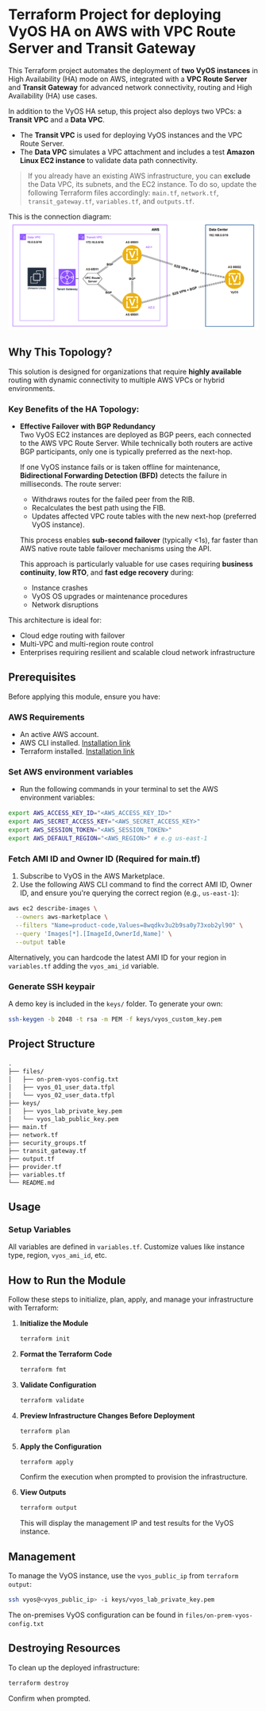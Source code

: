 # Terraform Project for deploying VyOS HA on AWS with VPC Route Server and Transit Gateway

This Terraform project automates the deployment of **two VyOS instances** in High Availability (HA) mode on AWS, integrated with a **VPC Route Server** and **Transit Gateway** for advanced network connectivity, routing and High Availability (HA) use cases.

In addition to the VyOS HA setup, this project also deploys two VPCs: a **Transit VPC** and a **Data VPC**.  
- The **Transit VPC** is used for deploying VyOS instances and the VPC Route Server.  
- The **Data VPC** simulates a VPC attachment and includes a test **Amazon Linux EC2 instance** to validate data path connectivity.

> If you already have an existing AWS infrastructure, you can **exclude** the Data VPC, its subnets, and the EC2 instance. To do so, update the following Terraform files accordingly: `main.tf`, `network.tf`, `transit_gateway.tf`, `variables.tf`, and `outputs.tf`.

This is the connection diagram:
![Infrastructure Diagram](diagram/VyOS-HA-setup-on-AWS.png)

## Why This Topology?

This solution is designed for organizations that require **highly available** routing with dynamic connectivity to multiple AWS VPCs or hybrid environments.

### Key Benefits of the HA Topology:

- **Effective Failover with BGP Redundancy**  
  Two VyOS EC2 instances are deployed as BGP peers, each connected to the AWS VPC Route Server. While technically both routers are active BGP participants, only one is typically preferred as the next-hop.

  If one VyOS instance fails or is taken offline for maintenance, **Bidirectional Forwarding Detection (BFD)** detects the failure in milliseconds. The route server:
  - Withdraws routes for the failed peer from the RIB.
  - Recalculates the best path using the FIB.
  - Updates affected VPC route tables with the new next-hop (preferred VyOS instance).
  
  This process enables **sub-second failover** (typically <1s), far faster than AWS native route table failover mechanisms using the API.

  This approach is particularly valuable for use cases requiring **business continuity**, **low RTO**, and **fast edge recovery** during:
  - Instance crashes
  - VyOS OS upgrades or maintenance procedures
  - Network disruptions

This architecture is ideal for:
- Cloud edge routing with failover
- Multi-VPC and multi-region route control
- Enterprises requiring resilient and scalable cloud network infrastructure

## Prerequisites

Before applying this module, ensure you have:

### AWS Requirements

- An active AWS account.
- AWS CLI installed. [Installation link](https://docs.aws.amazon.com/cli/latest/userguide/getting-started-install.html)
- Terraform installed. [Installation link](https://developer.hashicorp.com/terraform/tutorials/aws-get-started/install-cli)

### Set AWS environment variables

- Run the following commands in your terminal to set the AWS environment variables:

```sh
export AWS_ACCESS_KEY_ID="<AWS_ACCESS_KEY_ID>"
export AWS_SECRET_ACCESS_KEY="<AWS_SECRET_ACCESS_KEY>"
export AWS_SESSION_TOKEN="<AWS_SESSION_TOKEN>"
export AWS_DEFAULT_REGION="<AWS_REGION>" # e.g us-east-1
```

### Fetch AMI ID and Owner ID (Required for main.tf)
1. Subscribe to VyOS in the AWS Marketplace.
2. Use the following AWS CLI command to find the correct AMI ID, Owner ID, and ensure you're querying the correct region (e.g., `us-east-1`):

```sh
aws ec2 describe-images \
  --owners aws-marketplace \
  --filters "Name=product-code,Values=8wqdkv3u2b9sa0y73xob2yl90" \
  --query 'Images[*].[ImageId,OwnerId,Name]' \
  --output table
```
Alternatively, you can hardcode the latest AMI ID for your region in `variables.tf` adding the `vyos_ami_id` variable.

### Generate SSH keypair

A demo key is included in the `keys/` folder. To generate your own:

```sh
ssh-keygen -b 2048 -t rsa -m PEM -f keys/vyos_custom_key.pem
```

## Project Structure

```
.
├── files/
│   ├── on-prem-vyos-config.txt
│   ├── vyos_01_user_data.tfpl
│   └── vyos_02_user_data.tfpl
├── keys/
│   ├── vyos_lab_private_key.pem
│   └── vyos_lab_public_key.pem
├── main.tf
├── network.tf
├── security_groups.tf
├── transit_gateway.tf
├── output.tf
├── provider.tf
├── variables.tf
└── README.md
```

## Usage

### Setup Variables

All variables are defined in `variables.tf`. Customize values like instance type, region, `vyos_ami_id`, etc.

## How to Run the Module

Follow these steps to initialize, plan, apply, and manage your infrastructure with Terraform:

1. **Initialize the Module**
   ```sh
   terraform init
   ```

2. **Format the Terraform Code**
   ```sh
   terraform fmt
   ```

3. **Validate Configuration**
   ```sh
   terraform validate
   ```

4. **Preview Infrastructure Changes Before Deployment**
   ```sh
   terraform plan
   ```

5. **Apply the Configuration**
   ```sh
   terraform apply
   ```
   Confirm the execution when prompted to provision the infrastructure.

6. **View Outputs**
   ```sh
   terraform output
   ```
   This will display the management IP and test results for the VyOS instance.

## Management

To manage the VyOS instance, use the `vyos_public_ip` from `terraform output`:
```sh
ssh vyos@<vyos_public_ip> -i keys/vyos_lab_private_key.pem
```
The on-premises VyOS configuration can be found in `files/on-prem-vyos-config.txt`

## Destroying Resources

To clean up the deployed infrastructure:
```sh
terraform destroy
```
Confirm when prompted.
